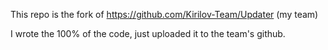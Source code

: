 This repo is the fork of https://github.com/Kirilov-Team/Updater (my team)

I wrote the 100% of the code, just uploaded it to the team's github.
